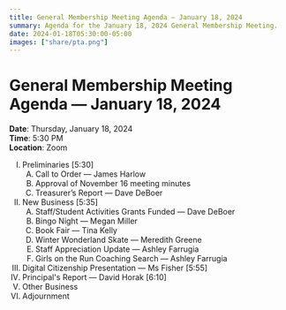 ```yaml
---
title: General Membership Meeting Agenda — January 18, 2024
summary: Agenda for the January 18, 2024 General Membership Meeting.
date: 2024-01-18T05:30:00-05:00
images: ["share/pta.png"]
---
```


# General Membership Meeting Agenda — January 18, 2024

<style type="text/css">
    ol { list-style-type: upper-roman; }
    ol ol { list-style-type: upper-alpha; }
    ol ol ol { list-style-type: decimal; }
    ol ol ol ol { list-style-type: lower-alpha; }
    ul { list-style-type: disc; }
</style>

**Date**: Thursday, January 18, 2024  
**Time**: 5:30 PM  
**Location**: Zoom

1. Preliminaries [5:30]
    1. Call to Order — James Harlow
    1. Approval of November 16 meeting minutes
    1. Treasurer’s Report — Dave DeBoer
1. New Business [5:35]
    1. Staff/Student Activities Grants Funded — Dave DeBoer
    1. Bingo Night — Megan Miller
    1. Book Fair — Tina Kelly
    1. Winter Wonderland Skate — Meredith Greene
    1. Staff Appreciation Update — Ashley Farrugia
    1. Girls on the Run Coaching Search — Ashley Farrugia
1. Digital Citizenship Presentation — Ms Fisher [5:55]
1. Principal's Report — David Horak [6:10]
1. Other Business
1. Adjournment